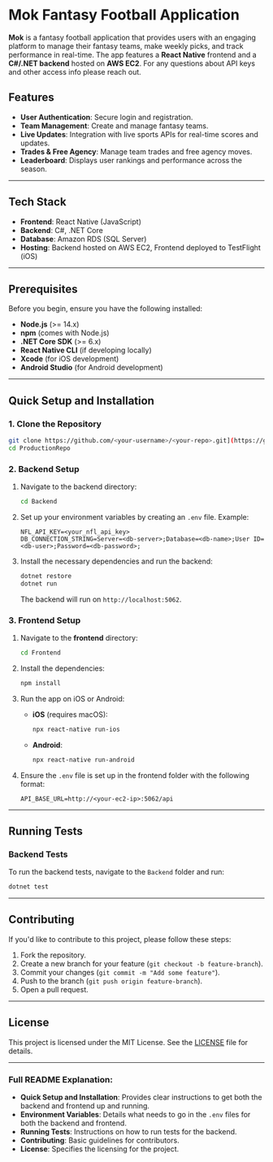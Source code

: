 # Mok Fantasy Football Application

**Mok** is a fantasy football application that provides users with an engaging platform to manage their fantasy teams, make weekly picks, and track performance in real-time. The app features a **React Native** frontend and a **C#/.NET backend** hosted on **AWS EC2**. For any questions about API keys and other access info please reach out.

## Features

- **User Authentication**: Secure login and registration.
- **Team Management**: Create and manage fantasy teams.
- **Live Updates**: Integration with live sports APIs for real-time scores and updates.
- **Trades & Free Agency**: Manage team trades and free agency moves.
- **Leaderboard**: Displays user rankings and performance across the season.

---

## Tech Stack

- **Frontend**: React Native (JavaScript)
- **Backend**: C#, .NET Core
- **Database**: Amazon RDS (SQL Server)
- **Hosting**: Backend hosted on AWS EC2, Frontend deployed to TestFlight (iOS)

---

## Prerequisites

Before you begin, ensure you have the following installed:

- **Node.js** (>= 14.x)
- **npm** (comes with Node.js)
- **.NET Core SDK** (>= 6.x)
- **React Native CLI** (if developing locally)
- **Xcode** (for iOS development)
- **Android Studio** (for Android development)

---

## Quick Setup and Installation

### 1. Clone the Repository

```bash
git clone https://github.com/<your-username>/<your-repo>.git](https://github.com/MokSports596/ProductionRepo.git
cd ProductionRepo
```

### 2. Backend Setup

1. Navigate to the backend directory:
   ```bash
   cd Backend
   ```

2. Set up your environment variables by creating an `.env` file. Example:
   ```
   NFL_API_KEY=<your_nfl_api_key>
   DB_CONNECTION_STRING=Server=<db-server>;Database=<db-name>;User ID=<db-user>;Password=<db-password>;
   ```

3. Install the necessary dependencies and run the backend:
   ```bash
   dotnet restore
   dotnet run
   ```

   The backend will run on `http://localhost:5062`.


### 3. Frontend Setup

1. Navigate to the **frontend** directory:
   ```bash
   cd Frontend
   ```

2. Install the dependencies:
   ```bash
   npm install
   ```

3. Run the app on iOS or Android:
   - **iOS** (requires macOS):
     ```bash
     npx react-native run-ios
     ```

   - **Android**:
     ```bash
     npx react-native run-android
     ```

4. Ensure the `.env` file is set up in the frontend folder with the following format:
   ```
   API_BASE_URL=http://<your-ec2-ip>:5062/api
   ```

---

## Running Tests

### Backend Tests
To run the backend tests, navigate to the `Backend` folder and run:

```bash
dotnet test
```

---

## Contributing

If you'd like to contribute to this project, please follow these steps:

1. Fork the repository.
2. Create a new branch for your feature (`git checkout -b feature-branch`).
3. Commit your changes (`git commit -m "Add some feature"`).
4. Push to the branch (`git push origin feature-branch`).
5. Open a pull request.

---

## License

This project is licensed under the MIT License. See the [LICENSE](LICENSE) file for details.

---

### Full README Explanation:
- **Quick Setup and Installation**: Provides clear instructions to get both the backend and frontend up and running.
- **Environment Variables**: Details what needs to go in the `.env` files for both the backend and frontend.
- **Running Tests**: Instructions on how to run tests for the backend.
- **Contributing**: Basic guidelines for contributors.
- **License**: Specifies the licensing for the project.
